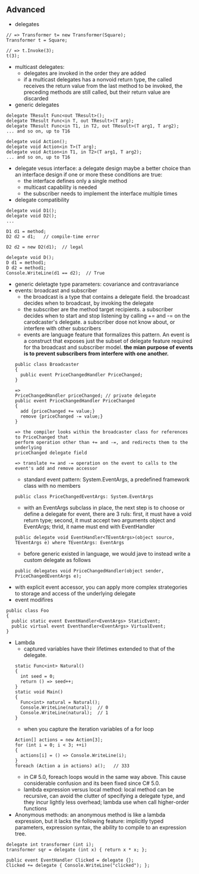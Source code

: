 ## Advanced
  * delegates
  ```
  // => Transformer t= new Transformer(Square);
  Transformer t = Square;
  
  // => t.Invoke(3);
  t(3);
  ```
  * multicast delegates:
    * delegates are invoked in the order they are added
    * if a multicast delegates has a nonvoid return type, the called receives the return value from the last method to be invoked, the preceding methods are still called, but their return value are discarded
  * generic delegates
  ```
  delegate TResult Func<out TResult>();
  delegate TResult Func<in T, out TResult>(T arg);
  delegate TResult Func<in T1, in T2, out TResult>(T arg1, T arg2);
  ... and so on, up to T16
  
  delegate void Action();
  delegate void Action<in T>(T arg);
  delegate void Action<in T1, in T2>(T arg1, T arg2);
  ... and so on, up to T16
  ```
  * delegate vesus interface: a delegate design maybe a better choice than an interface design if one or more these conditions are true:
    * the interface defines only a single method
    * multicast capability is needed
    * the subscriber needs to implement the interface multiple times
  * delegate compatibility
  ```
  delegate void D1();
  delegate void D2();
  ...
  
  D1 d1 = method;
  D2 d2 = d1;   // compile-time error
  
  D2 d2 = new D2(d1);  // legal
  
  delegate void D();
  D d1 = method1;
  D d2 = method1;
  Console.WriteLine(d1 == d2);  // True
  ```
  * generic deletagte type parameters: covariance and contravariance
  * events: broadcast and subscriber
    * the broadcast is a type that contains a delegate field. the broadcast decides when to broadcast, by invoking the delegate
    * the subscriber are the method target recipients. a subscriber decides when to start and stop listening by calling += and -= on the carodcaster's delegate. a subscriber dose not know about, or interfere with other subscribers
    * events are language feature that formalizes this pattern. An event is a construct that exposes just the subset of delegate feature required for tha broadcast and subscriber model. **the mian purpose of events is to prevent subscribers from interfere with one another.**
    ```
    public class Broadcaster
    {
      public event PriceChangedHandler PriceChanged;
    }
    
    =>
    PriceChangedHandler priceChanged; // private delegate
    public event PriceChangedHandler PriceChanged
    {
      add {priceChanged += value;}
      remove {priceChanged -= value;}
    }
    
    => the compiler looks within the broadcaster class for references to PriceChanged that 
    perform operation other than += and -=, and redirects them to the underlying 
    priceChanged delegate field
    
    => translate += and -= operation on the event to calls to the event's add and remove accessor
    ```
    * standard event pattern: System.EventArgs, a predefined framework class with no members
    ```
    public class PriceChangedEventArgs: System.EventArgs
    ```
    * with an EventArgs subclass in place, the next step is to choose or define a delegate for event, there are 3 ruls: first, it must have a void return type; second, it must accept two arguments object and EventArgs; thrid, it name must end with EventHandler
    ```
    public delegate void EventHandler<TEventArgs>(object source, TEventArgs e) where TEventArgs: EventArgs
    ```
    * before generic existed in language, we would jave to instead write a custom delegate as follows
    ```
    public delegates void PriceChangedHandler(object sender, PriceChangedEventArgs e);
    ```
  * with explicit event accessor, you can apply more complex strategories to storage and access of the underlying delegate
  * event modifires
  ```
  public class Foo
  {
    public static event EventHandler<EventArgs> StaticEvent;
    public virtual event Eventhandler<EventArgs> VirtualEvent;
  }
  ```
  * Lambda
    * captured variables have their lifetimes extended to that of the delegate.
    ```
    static Func<int> Natural()
    {
      int seed = 0;
      return () => seed++;
    }
    static void Main()
    {
      Func<int> natural = Natural();
      Console.WriteLine(natural);  // 0
      Console.WriteLine(natural);  // 1
    }
    ```
    * when you capture the iteration variables of a for loop
    ```
    Action[] actions = new Action[3];
    for (int i = 0; i < 3; ++i)
    {
      actions[i] = () => Console.WriteLine(i);
    }
    foreach (Action a in actions) a();   // 333
    ```
    * in C# 5.0, foreach loops would in the same way above. This cause considerable confusion and its been fixed since C# 5.0.
    * lambda expression versus local method: local method can be recursive, can avoid the clutter of specifying a delegate type, and they incur lightly less overhead; lambda use when call higher-order functions
  * Anonymous methods: an anonymous method is like a lambda expression, but it lacks the following feature: implicitly typed parameters, expression syntax, the ability to compile to an expression tree.
  ```
  delegate int transformer (int i);  
  transformer sqr = delegate (int x) { return x * x; };
  
  public event EventHandler Clicked = delegate {};
  Clicked += delegate { Console.WriteLine("clicked"); };
  ```















